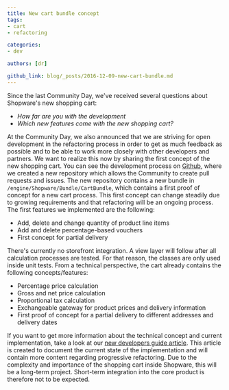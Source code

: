 ```yaml
---
title: New cart bundle concept
tags:
- cart
- refactoring

categories:
- dev

authors: [dr]

github_link: blog/_posts/2016-12-09-new-cart-bundle.md
---
```


Since the last Community Day, we've received several questions about Shopware's new shopping cart:
- *How far are you with the development*
- *Which new features come with the new shopping cart?*

At the Community Day, we also announced that we are striving for open development in the refactoring process in order to get as much feedback as possible and to be able to work more closely with other developers and partners.
We want to realize this now by sharing the first concept of the new shopping cart.
You can see the development process on <a href="https://github.com/shopwareArchive/shopware-cart-poc">Github</a>,
where we created a new repository which allows the Community to create pull requests and issues.
The new repository contains a new bundle in `/engine/Shopware/Bundle/CartBundle`, which contains a first proof of concept for a new cart process.
This first concept can change steadily due to growing requirements and that refactoring will be an ongoing process.
The first features we implemented are the following:
- Add, delete and change quantity of product line items
- Add and delete percentage-based vouchers
- First concept for partial delivery

There's currently no storefront integration. A view layer will follow after all calculation processes are tested.
For that reason, the classes are only used inside unit tests.
From a technical perspective, the cart already contains the following concepts/features:
- Percentage price calculation
- Gross and net price calculation
- Proportional tax calculation
- Exchangeable gateway for product prices and delivery information
- First proof of concept for a partial delivery to different addresses and delivery dates

If you want to get more information about the technical concept and current implementation, take a look at our <a href="/developers-guide/concept-cart-bundle/" target="_blank">new developers guide article</a>.
This article is created to document the current state of the implementation and will contain more content regarding progressive refactoring.
Due to the complexity and importance of the shopping cart inside Shopware, this will be a long-term project.
Short-term integration into the core product is therefore not to be expected.
